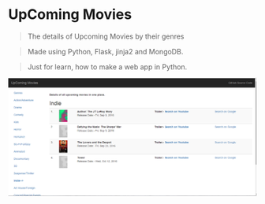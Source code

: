 # UpComing Movies
>The details of Upcoming Movies by their genres


>Made using Python, Flask, jinja2 and MongoDB.

>Just for learn, how to make a web app in Python.

![alt text](https://github.com/raharongit/Upcoming_Movies/blob/master/src/static/assets/sample.png "UpComing Movies")
